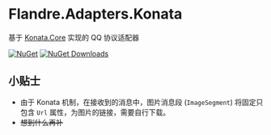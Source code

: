 # Flandre.Adapters.Konata

基于 [Konata.Core](https://github.com/KonataDev/Konata.Core) 实现的 QQ 协议适配器

[![NuGet](https://img.shields.io/nuget/vpre/Flandre.Adapters.Konata?style=flat-square&label=NuGet&color=blue)](https://www.nuget.org/packages/Flandre.Adapters.Konata/)
[![NuGet Downloads](https://img.shields.io/nuget/dt/Flandre.Adapters.Konata?style=flat-square&label=Downloads&color=f06292)](https://www.nuget.org/packages/Flandre.Adapters.Konata/)

## 小贴士

- 由于 Konata 机制，在接收到的消息中，图片消息段 (`ImageSegment`) 将固定只包含 `Url` 属性，为图片的链接，需要自行下载。
- ~~想到什么再补~~

